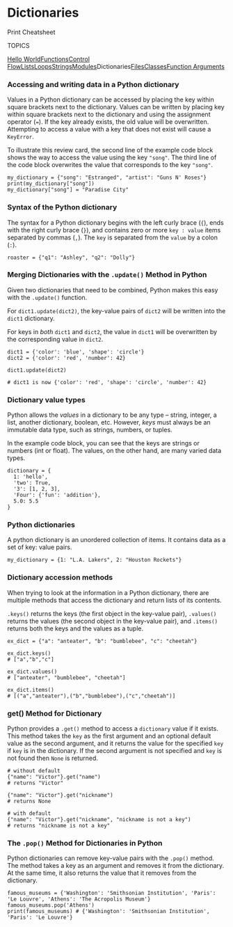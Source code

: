 # Dictionaries

Print Cheatsheet



TOPICS

[Hello World](https://www.codecademy.com/learn/learn-python-3/modules/learn-python3-hello-world/cheatsheet)[Functions](https://www.codecademy.com/learn/learn-python-3/modules/learn-python3-functions/cheatsheet)[Control Flow](https://www.codecademy.com/learn/learn-python-3/modules/learn-python3-control-flow/cheatsheet)[Lists](https://www.codecademy.com/learn/learn-python-3/modules/learn-python3-lists/cheatsheet)[Loops](https://www.codecademy.com/learn/learn-python-3/modules/learn-python3-loops/cheatsheet)[Strings](https://www.codecademy.com/learn/learn-python-3/modules/learn-python3-strings/cheatsheet)[Modules](https://www.codecademy.com/learn/learn-python-3/modules/learn-python3-modules/cheatsheet)Dictionaries[Files](https://www.codecademy.com/learn/learn-python-3/modules/learn-python3-files/cheatsheet)[Classes](https://www.codecademy.com/learn/learn-python-3/modules/learn-python3-classes/cheatsheet)[Function Arguments](https://www.codecademy.com/learn/learn-python-3/modules/learn-python3-function-arguments/cheatsheet)

### Accessing and writing data in a Python dictionary

Values in a Python dictionary can be accessed by placing the key within square brackets next to the dictionary. Values can be written by placing key within square brackets next to the dictionary and using the assignment operator (`=`). If the key already exists, the old value will be overwritten. Attempting to access a value with a key that does not exist will cause a `KeyError`.

To illustrate this review card, the second line of the example code block shows the way to access the value using the key `"song"`. The third line of the code block overwrites the value that corresponds to the key `"song"`.

```
my_dictionary = {"song": "Estranged", "artist": "Guns N' Roses"}
print(my_dictionary["song"])
my_dictionary["song"] = "Paradise City"
```

### Syntax of the Python dictionary

The syntax for a Python dictionary begins with the left curly brace (`{`), ends with the right curly brace (`}`), and contains zero or more `key : value` items separated by commas (`,`). The `key` is separated from the `value` by a colon (`:`).

```
roaster = {"q1": "Ashley", "q2": "Dolly"}
```

### Merging Dictionaries with the `.update()` Method in Python

Given two dictionaries that need to be combined, Python makes this easy with the `.update()` function.

For `dict1.update(dict2)`, the key-value pairs of `dict2` will be written into the `dict1` dictionary.

For keys in *both* `dict1` and `dict2`, the value in `dict1` will be overwritten by the corresponding value in `dict2`.

```
dict1 = {'color': 'blue', 'shape': 'circle'}
dict2 = {'color': 'red', 'number': 42}
 
dict1.update(dict2)
 
# dict1 is now {'color': 'red', 'shape': 'circle', 'number': 42}
```

### Dictionary value types

Python allows the *values* in a dictionary to be any type – string, integer, a list, another dictionary, boolean, etc. However, *keys* must always be an immutable data type, such as strings, numbers, or tuples.

In the example code block, you can see that the keys are strings or numbers (int or float). The values, on the other hand, are many varied data types.

```
dictionary = {
  1: 'hello', 
  'two': True, 
  '3': [1, 2, 3], 
  'Four': {'fun': 'addition'}, 
  5.0: 5.5
}
```

### Python dictionaries

A python dictionary is an unordered collection of items. It contains data as a set of key: value pairs.

```
my_dictionary = {1: "L.A. Lakers", 2: "Houston Rockets"}
```

### Dictionary accession methods

When trying to look at the information in a Python dictionary, there are multiple methods that access the dictionary and return lists of its contents.

`.keys()` returns the keys (the first object in the key-value pair), `.values()` returns the values (the second object in the key-value pair), and `.items()` returns both the keys and the values as a tuple.

```
ex_dict = {"a": "anteater", "b": "bumblebee", "c": "cheetah"}
 
ex_dict.keys()
# ["a","b","c"]
 
ex_dict.values()
# ["anteater", "bumblebee", "cheetah"]
 
ex_dict.items()
# [("a","anteater"),("b","bumblebee"),("c","cheetah")]
```

### get() Method for Dictionary

Python provides a `.get()` method to access a `dictionary` value if it exists. This method takes the `key` as the first argument and an optional default value as the second argument, and it returns the value for the specified `key` if `key` is in the dictionary. If the second argument is not specified and `key` is not found then `None` is returned.

```
# without default
{"name": "Victor"}.get("name")
# returns "Victor"
 
{"name": "Victor"}.get("nickname")
# returns None
 
# with default
{"name": "Victor"}.get("nickname", "nickname is not a key")
# returns "nickname is not a key"
```

### The `.pop()` Method for Dictionaries in Python

Python dictionaries can remove key-value pairs with the `.pop()` method. The method takes a key as an argument and removes it from the dictionary. At the same time, it also returns the value that it removes from the dictionary.

```
famous_museums = {'Washington': 'Smithsonian Institution', 'Paris': 'Le Louvre', 'Athens': 'The Acropolis Museum'}
famous_museums.pop('Athens')
print(famous_museums) # {'Washington': 'Smithsonian Institution', 'Paris': 'Le Louvre'}
```
